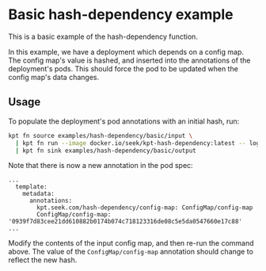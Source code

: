 # Basic hash-dependency example

This is a basic example of the hash-dependency function.

In this example, we have a deployment which depends on a config map.
The config map's value is hashed, and inserted into the annotations of the deployment's pods.
This should force the pod to be updated when the config map's data changes.

## Usage

To populate the deployment's pod annotations with an initial hash, run:

```bash
kpt fn source examples/hash-dependency/basic/input \
  | kpt fn run --image docker.io/seek/kpt-hash-dependency:latest -- logLevel=debug \
  | kpt fn sink examples/hash-dependency/basic/output
```

Note that there is now a new annotation in the pod spec:

```
...
  template:
    metadata:
      annotations:
        kpt.seek.com/hash-dependency/config-map: ConfigMap/config-map
        ConfigMap/config-map: '0939f7d83cee21dd610882b0174b074c718123316de08c5e5da0547660e17c88'
...
```

Modify the contents of the input config map, and then re-run the command above.
The value of the `ConfigMap/config-map` annotation should change to reflect the new hash.
